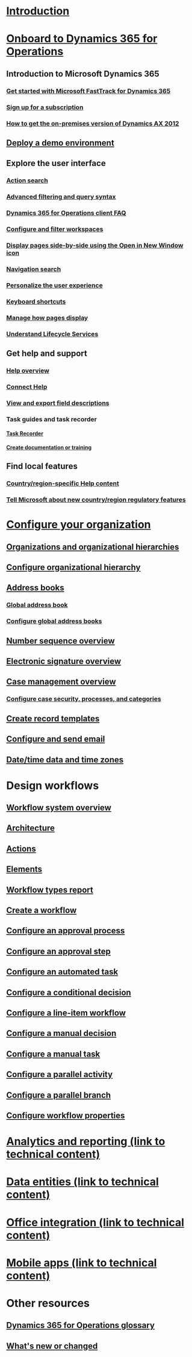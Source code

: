# [Introduction](index.md)

# [Onboard to Dynamics 365 for Operations](get-started/get-started-landing.md)
## Introduction to Microsoft Dynamics 365
### [Get started with Microsoft FastTrack for Dynamics 365](get-started/fasttrack-dynamics-365-overview.md)
### [Sign up for a subscription](/dev-itpro/dev-tools/sign-up-preview-subscription)
### [How to get the on-premises version of Dynamics AX 2012](/dev-itpro/deployment/csp-download-customersource?toc=/dynamics365/operations/toc.json)
## [Deploy a demo environment](/dev-itpro/dev-tools/deploy-demo-environment?toc=/dynamics365/operations/toc.json)

## Explore the user interface
### [Action search](get-started/action-search.md)
### [Advanced filtering and query syntax](get-started/advanced-filtering-query-options.md)
### [Dynamics 365 for Operations client FAQ](get-started/client-faq.md)
### [Configure and filter workspaces](get-started/configure-filter-workspaces.md)
### [Display pages side-by-side using the Open in New Window icon](get-started/display-pages-side-by-side.md)
### [Navigation search](get-started/navigation-search.md)
### [Personalize the user experience](get-started/personalize-user-experience.md)
### [Keyboard shortcuts](get-started/shortcut-keys.md)
### [Manage how pages display](get-started/window-management.md)
### [Understand Lifecycle Services](/dev-itpro/lifecycle-services/lcs-works-lcs?toc=/dynamics365/operations/toc.json)

## Get help and support
### [Help overview](/dev-itpro/get-started/help-overview?toc=/dynamics365/operations/toc.json)
### [Connect Help](/dev-itpro/get-started/working-with-help?toc=/dynamics365/operations/toc.json)
### [View and export field descriptions](get-started/view-export-field-descriptions.md)

### Task guides and task recorder
#### [Task Recorder](/dev-itpro/user-interface/task-recorder?toc=/dynamics365/operations/toc.json)
#### [Create documentation or training](/dev-itpro/user-interface/task-recorder?toc=/dynamics365/operations/toc.json)

## Find local features
### [Country/region-specific Help content](localizations/country_region.md)
### [Tell Microsoft about new country/region regulatory features](/dev-itpro/localization-solutions/submit-localization-alerts?toc=/dynamics365/operations/toc.json)

# [Configure your organization](organization-administration/organization-administration-home-page.md)
## [Organizations and organizational hierarchies](organization-administration/organizations-organizational-hierarchies.md)
## [Configure organizational hierarchy](organization-administration/plan-organizational-hierarchy.md)
## [Address books](organization-administration/qa-address-books.md)
### [Global address book](organization-administration/overview-global-address-book.md)
### [Configure global address books](organization-administration/plan-configuration-global-address-book-additional-address-books.md)
## [Number sequence overview](organization-administration/number-sequence-overview.md)
## [Electronic signature overview](organization-administration/electronic-signature-overview.md)
## [Case management overview](organization-administration/cases.md)
### [Configure case security, processes, and categories](organization-administration/plan-case-management.md)
## [Create record templates](organization-administration/record-templates.md)
## [Configure and send email](organization-administration/configure-email.md)
## [Date/time data and time zones](organization-administration/date-time-zones.md)

# Design workflows
## [Workflow system overview](organization-administration/overview-workflow-system.md)
## [Architecture](organization-administration/workflow-system-architecture.md)
## [Actions](organization-administration/workflow-actions.md)
## [Elements](organization-administration/workflow-elements.md)
## [Workflow types report](organization-administration/workflow-types-report.md)
## [Create a workflow](organization-administration/create-workflow.md)
## [Configure an approval process](organization-administration/configure-approval-process-workflow.md)
## [Configure an approval step](organization-administration/configure-approval-step-workflow.md)
## [Configure an automated task](organization-administration/configure-automated-task-workflow.md)
## [Configure a conditional decision](organization-administration/configure-conditional-decision-workflow.md)
## [Configure a line-item workflow](organization-administration/configure-line-item-workflow.md)
## [Configure a manual decision](organization-administration/configure-manual-decision-workflow.md)
## [Configure a manual task](organization-administration/configure-manual-task-workflow.md)
## [Configure a parallel activity](organization-administration/configure-parallel-activity-workflow.md)
## [Configure a parallel branch](organization-administration/configure-parallel-branch-workflow.md)
## [Configure workflow properties](organization-administration/configure-workflow-properties.md)

# [Analytics and reporting (link to technical content)](/dev-itpro/analytics-bi-reporting/bi-reporting-home-page)

# [Data entities (link to technical content)](/dev-itpro/data-entities/data-entities.md)

# [Office integration (link to technical content)](/dev-itpro/office-integration/office-integration)

# [Mobile apps (link to technical content)](https://ax.help.dynamics.com/en/wiki/mobile-workspaces-recently-released/)

# Other resources
## [Dynamics 365 for Operations glossary](get-started/glossary.md)
## [What's new or changed](/dev-itpro/get-started/whats-new-changed?toc=/dynamics365/operations/toc.json)
